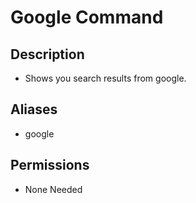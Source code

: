 # Google Command

## Description
- Shows you search results from google.

## Aliases
- google

## Permissions
- None Needed